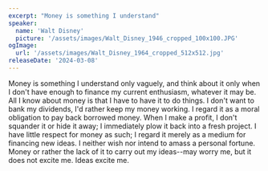 ```yaml
---
excerpt: "Money is something I understand"
speaker:
  name: 'Walt Disney'
  picture: '/assets/images/Walt_Disney_1946_cropped_100x100.JPG'
ogImage:
  url: '/assets/images/Walt_Disney_1964_cropped_512x512.jpg'
releaseDate: '2024-03-08'
---
```


Money is something I understand only vaguely, and think about it only when I don't have enough to finance my current enthusiasm, whatever it may be. All I know about money is that I have to have it to do things. I don't want to bank my dividends, I'd rather keep my money working. I regard it as a moral obligation to pay back borrowed money. When I make a profit, I don't squander it or hide it away; I immediately plow it back into a fresh project. I have little respect for money as such; I regard it merely as a medium for financing new ideas. I neither wish nor intend to amass a personal fortune. Money or rather the lack of it to carry out my ideas--may worry me, but it does not excite me. Ideas excite me.
